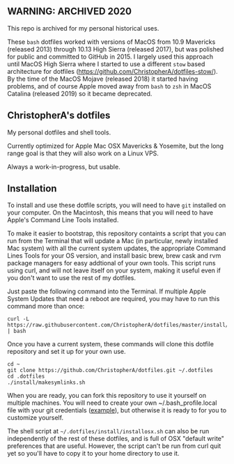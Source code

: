 **WARNING: ARCHIVED 2020**
----------------------
This repo is archived for my personal historical uses.

These `bash` dotfiles worked with versions of MacOS from 10.9 Mavericks (released 2013) through 10.13 High Sierra (released 2017), but was polished for public and committed to GitHub in 2015. I largely used this approach until MacOS High Sierra where I started to use a different `stow` based architecture for dotfiles (https://github.com/ChristopherA/dotfiles-stow/). By the time of the MacOS Mojave (released 2018) it started having problems, and of course Apple moved away from `bash` to `zsh` in MacOS Catalina (released 2019) so it became deprecated.

ChristopherA's dotfiles
-----------------------

My personal dotfiles and shell tools.

Currently optimized for Apple Mac OSX Mavericks & Yosemite, but the long range goal is that they will also work on a Linux VPS.

Always a work-in-progress, but usable.

Installation
------------

To install and use these dotfile scripts, you will need to have `git` installed on your computer. On the Macintosh, this means that you will need to have Apple's Command Line Tools installed.

To make it easier to bootstrap, this repository containts a script that you can run from the Terminal that will update a Mac (in particular, newly installed Mac system) with all the current system updates, the appropriate Command Lines Tools for your OS version, and install basic brew, brew cask and rvm package managers for easy addtional of your own tools. This script runs using curl, and will not leave itself on your system, making it useful even if you don't want to use the rest of my dotfiles.

Just paste the following command into the Terminal. If multiple Apple System Updates that need a reboot are required, you may have to run this command more than once:

```
curl -L https://raw.githubusercontent.com/ChristopherA/dotfiles/master/install/allosxupdates.sh | bash
```
Once you have a current system, these commands will clone this dotfile repository and set it up for your own use.

```
cd ~
git clone https://github.com/ChristopherA/dotfiles.git ~/.dotfiles
cd .dotfiles
./install/makesymlinks.sh
```
When you are ready, you can fork this repository to use it yourself on multiple machines. You will need to create your own ~/.bash_profile.local file with your git credentials ([example](https://gist.github.com/ChristopherA/503b172a5fcae5410492)), but otherwise it is ready to for you to customize yourself.

The shell script at `~/.dotfiles/install/installosx.sh` can also be run independently of the rest of these dotfiles, and is full of OSX "default write" preferences that are useful. However, the script can't be run from curl quit yet so you'll have to copy it to your home directory to use it.
